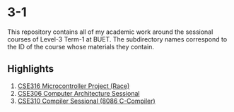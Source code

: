 # 3-1

This repository contains all of my academic work around the sessional courses of Level-3 Term-1 at BUET. The subdirectory names correspond to the ID of the course whose materials they contain. 

## Highlights 

1. [CSE316 Microcontroller Project (Race)](16/project)
2. [CSE306 Computer Architecture Sessional](https://github.com/kreyazulh/CSE-306-Computer-Architecture-Sessional)
3. [CSE310 Compiler Sessional (8086 C-Compiler)](10/The_Full_Compiler/)